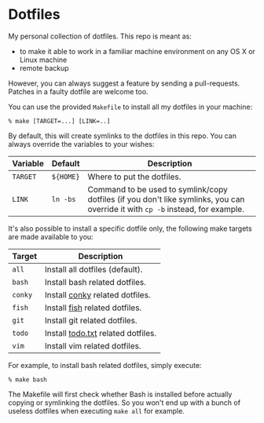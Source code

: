 # Dotfiles
My personal collection of dotfiles. This repo is meant as:

- to make it able to work in a familiar machine environment on any OS X or
  Linux machine
- remote backup

However, you can always suggest a feature by sending a pull-requests. Patches
in a faulty dotfile are welcome too.

You can use the provided `Makefile` to install all my dotfiles in your machine:

    % make [TARGET=...] [LINK=..]

By default, this will create symlinks to the dotfiles in this repo. You can
always override the variables to your wishes:

Variable | Default   | Description
-------- | --------- | -------------------------------------------------------
`TARGET` | `${HOME}` | Where to put the dotfiles.
`LINK`   | `ln -bs`  | Command to be used to symlink/copy dotfiles (if you don't like symlinks, you can override it with `cp -b` instead, for example.

It's also possible to install a specific dotfile only, the following make
targets are made available to you:

Target  | Description
------- | --------------------------------------------------------------------
`all`   | Install all dotfiles (default).
`bash`  | Install bash related dotfiles.
`conky` | Install [conky][] related dotfiles.
`fish`  | Install [fish][] related dotfiles.
`git`   | Install git related dotfiles.
`todo`  | Install [todo.txt][] related dotfiles.
`vim`   | Install vim related dotfiles.

For example, to install bash related dotfiles, simply execute:

    % make bash

The Makefile will first check whether Bash is installed before actually copying
or symlinking the dotfiles. So you won't end up with a bunch of useless dotfiles
when executing `make all` for example.


[conky]: http://conky.sourceforge.net/
[fish]: http://fishshell.com/
[todo.txt]: https://github.com/ginatrapani/todo.txt-cli
